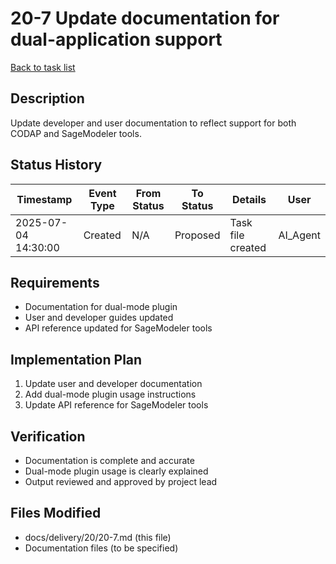 # 20-7 Update documentation for dual-application support

[Back to task list](../20/tasks.md)

## Description
Update developer and user documentation to reflect support for both CODAP and SageModeler tools.

## Status History
| Timestamp | Event Type | From Status | To Status | Details | User |
|-----------|------------|-------------|-----------|---------|------|
| 2025-07-04 14:30:00 | Created | N/A | Proposed | Task file created | AI_Agent |

## Requirements
- Documentation for dual-mode plugin
- User and developer guides updated
- API reference updated for SageModeler tools

## Implementation Plan
1. Update user and developer documentation
2. Add dual-mode plugin usage instructions
3. Update API reference for SageModeler tools

## Verification
- Documentation is complete and accurate
- Dual-mode plugin usage is clearly explained
- Output reviewed and approved by project lead

## Files Modified
- docs/delivery/20/20-7.md (this file)
- Documentation files (to be specified) 